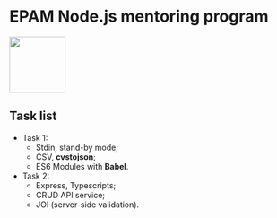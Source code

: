 # EPAM Node.js mentoring program

<img src="https://jsremotely.com/static/icons/nodejs.png" width="100px"/>

## Task list
- Task 1:
  - Stdin, stand-by mode;
  - CSV, **cvstojson**;
  - ES6 Modules with **Babel**.
- Task 2:
  - Express, Typescripts;
  - CRUD API service;
  - JOI (server-side validation).
